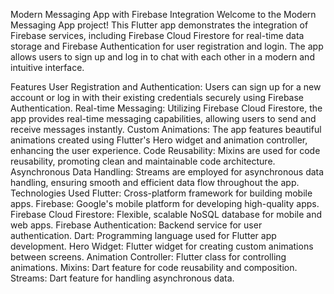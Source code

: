 Modern Messaging App with Firebase Integration
Welcome to the Modern Messaging App project! This Flutter app demonstrates the integration of Firebase services, including Firebase Cloud Firestore for real-time data storage and Firebase Authentication for user registration and login. The app allows users to sign up and log in to chat with each other in a modern and intuitive interface.

Features
User Registration and Authentication: Users can sign up for a new account or log in with their existing credentials securely using Firebase Authentication.
Real-time Messaging: Utilizing Firebase Cloud Firestore, the app provides real-time messaging capabilities, allowing users to send and receive messages instantly.
Custom Animations: The app features beautiful animations created using Flutter's Hero widget and animation controller, enhancing the user experience.
Code Reusability: Mixins are used for code reusability, promoting clean and maintainable code architecture.
Asynchronous Data Handling: Streams are employed for asynchronous data handling, ensuring smooth and efficient data flow throughout the app.
Technologies Used
Flutter: Cross-platform framework for building mobile apps.
Firebase: Google's mobile platform for developing high-quality apps.
Firebase Cloud Firestore: Flexible, scalable NoSQL database for mobile and web apps.
Firebase Authentication: Backend service for user authentication.
Dart: Programming language used for Flutter app development.
Hero Widget: Flutter widget for creating custom animations between screens.
Animation Controller: Flutter class for controlling animations.
Mixins: Dart feature for code reusability and composition.
Streams: Dart feature for handling asynchronous data.

